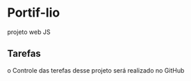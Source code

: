 # Portif-lio
projeto web JS

## Tarefas

o Controle das terefas desse projeto será realizado no GitHub


